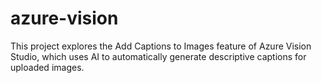 # azure-vision
This project explores the Add Captions to Images feature of Azure Vision Studio, which uses AI to automatically generate descriptive captions for uploaded images.
